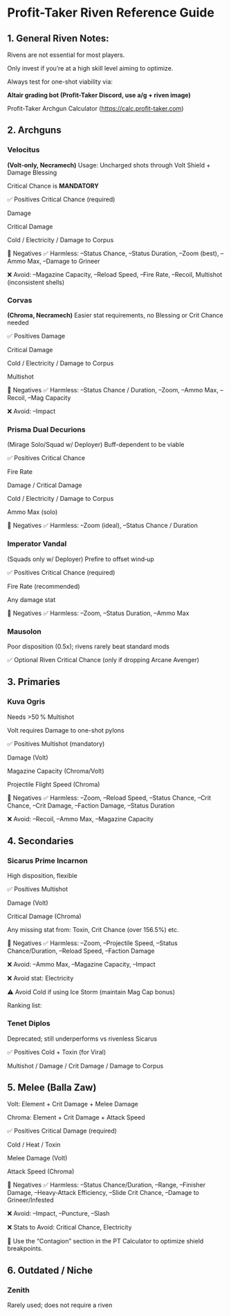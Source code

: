 # **Profit-Taker Riven Reference Guide**


## **1. General Riven Notes:**

Rivens are not essential for most players.


Only invest if you’re at a high skill level aiming to optimize.


Always test for one-shot viability via:


**Altair grading bot (Profit-Taker Discord, use a/g + riven image)**


Profit-Taker Archgun Calculator (https://calc.profit-taker.com)



## **2. Archguns**

### **Velocitus**

**(Volt‑only, Necramech)**
Usage: Uncharged shots through Volt Shield + Damage Blessing


Critical Chance is **MANDATORY**


✅ Positives
Critical Chance (required)


Damage


Critical Damage


Cold / Electricity / Damage to Corpus


🚫 Negatives
✅ Harmless: –Status Chance, –Status Duration, –Zoom (best), –Ammo Max, –Damage to Grineer


❌ Avoid: –Magazine Capacity, –Reload Speed, –Fire Rate, –Recoil, Multishot (inconsistent shells)



### **Corvas**
 
**(Chroma, Necramech)**
Easier stat requirements, no Blessing or Crit Chance needed


✅ Positives
Damage


Critical Damage


Cold / Electricity / Damage to Corpus


Multishot


🚫 Negatives
✅ Harmless: –Status Chance / Duration, –Zoom, –Ammo Max, –Recoil, –Mag Capacity


❌ Avoid: –Impact



### **Prisma Dual Decurions**
 
(Mirage Solo/Squad w/ Deployer)
Buff-dependent to be viable


✅ Positives
Critical Chance


Fire Rate


Damage / Critical Damage


Cold / Electricity / Damage to Corpus


Ammo Max (solo)


🚫 Negatives
✅ Harmless: –Zoom (ideal), –Status Chance / Duration



### **Imperator Vandal**

(Squads only w/ Deployer)
Prefire to offset wind‑up


✅ Positives
Critical Chance (required)


Fire Rate (recommended)


Any damage stat


🚫 Negatives
✅ Harmless: –Zoom, –Status Duration, –Ammo Max



### **Mausolon**
Poor disposition (0.5x); rivens rarely beat standard mods


✅ Optional Riven
Critical Chance (only if dropping Arcane Avenger)



## **3. Primaries**


### **Kuva Ogris**
Needs >50 % Multishot


Volt requires Damage to one-shot pylons


✅ Positives
Multishot (mandatory)


Damage (Volt)


Magazine Capacity (Chroma/Volt)


Projectile Flight Speed (Chroma)


🚫 Negatives
✅ Harmless: –Zoom, –Reload Speed, –Status Chance, –Crit Chance, –Crit Damage, –Faction Damage, –Status Duration


❌ Avoid: –Recoil, –Ammo Max, –Magazine Capacity



## **4. Secondaries**
### **Sicarus Prime Incarnon**


High disposition, flexible 


✅ Positives
Multishot


Damage (Volt)


Critical Damage (Chroma)


Any missing stat from: Toxin, Crit Chance (over 156.5%) etc.


🚫 Negatives
✅ Harmless: –Zoom, –Projectile Speed, –Status Chance/Duration, –Reload Speed, –Faction Damage


❌ Avoid: –Ammo Max, –Magazine Capacity, –Impact


❌ Avoid stat: Electricity


⚠️ Avoid Cold if using Ice Storm (maintain Mag Cap bonus)


Ranking list: 

### **Tenet Diplos**
Deprecated; still underperforms vs rivenless Sicarus


✅ Positives
Cold + Toxin (for Viral)


Multishot / Damage / Crit Damage / Damage to Corpus



## **5. Melee (Balla Zaw)**


Volt: Element + Crit Damage + Melee Damage


Chroma: Element + Crit Damage + Attack Speed


✅ Positives
Critical Damage (required)


Cold / Heat / Toxin


Melee Damage (Volt)


Attack Speed (Chroma)


🚫 Negatives
✅ Harmless: –Status Chance/Duration, –Range, –Finisher Damage, –Heavy‑Attack Efficiency, –Slide Crit Chance, –Damage to Grineer/Infested


❌ Avoid: –Impact, –Puncture, –Slash


❌ Stats to Avoid: Critical Chance, Electricity


🔹 Use the “Contagion” section in the PT Calculator to optimize shield breakpoints.

## **6. Outdated / Niche**

### **Zenith**
Rarely used; does not require a riven



